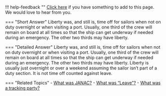 !!! help-feedback ""
    [Click here](https://other.example.com/feedback) if you have something to add to this page. We would love to hear from you.

=== "Short Answer"
    Liberty was, and still is, time off for sailors when not on duty overnight or when visiting a port. Usually, one third of the crew will remain on board at all times so that the ship can get underway if needed during an emergency. The other two thirds may have liberty.

=== "Detailed Answer"
    Liberty was, and still is, time off for sailors when not on duty overnight or when visiting a port.  Usually, one third of the crew will remain on board at all times so that the ship can get underway if needed during an emergency.  The other two thirds may have liberty.  Liberty is usually just overnight or over a weekend assuming the sailor isn’t part of a duty section.  It is not time off counted against leave.

=== "Related Topics"
    - [What was JANAC?](./what-was-janac.md)
    - [What was “Leave”?](./what-was-leave.md)
    - [What was a tracking party?](./what-was-a-tracking-party.md)
